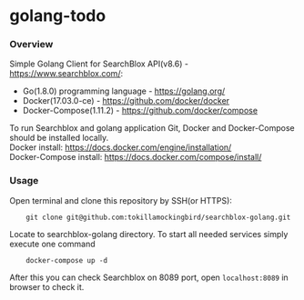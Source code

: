 # golang-todo

### Overview

Simple Golang Client for SearchBlox API(v8.6) - https://www.searchblox.com/:
- Go(1.8.0) programming language - https://golang.org/
- Docker(17.03.0-ce) - https://github.com/docker/docker
- Docker-Compose(1.11.2) - https://github.com/docker/compose

To run Searchblox and golang application Git, Docker and Docker-Compose should be installed locally.
<br /> Docker install: https://docs.docker.com/engine/installation/
<br /> Docker-Compose install: https://docs.docker.com/compose/install/

### Usage
Open terminal and clone this repository by SSH(or HTTPS):
```
    git clone git@github.com:tokillamockingbird/searchblox-golang.git
```
Locate to searchblox-golang directory.
To start all needed services simply execute one command
```
    docker-compose up -d
```
After this you can check Searchblox on 8089 port, open `localhost:8089` in browser to check it.
